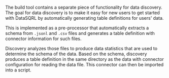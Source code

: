 The build tool contains a separate piece of functionality for data discovery.
The goal for data discovery is to make it easy for new users to get started
with DataSQRL by automatically generating table definitions for users' data.

This is implemented as a pre-processor that automatically extracts a schema
from `.jsonl` and `.csv` files and generates a table definition with connector
information for such files.

Discovery analyzes those files to produce data statistics that are used to determine the schema of the data. Based on the schema, discovery produces a table definition in the same directory as the data with connector configuration for reading the data file. This connector can then be imported into a script.